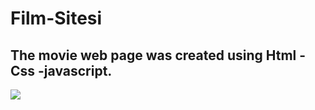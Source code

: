 <h1>Film-Sitesi</h1>

<h2>The movie web page was created using Html - Css -javascript.</h2>

![](film.gif)